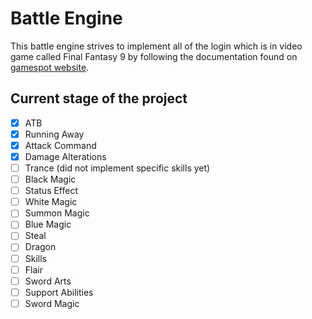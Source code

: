 ﻿# Battle Engine

This battle engine strives to implement all of the login which is in video game called Final Fantasy 9 by following the documentation found on [gamespot website](https://gamefaqs.gamespot.com/ps/197338-final-fantasy-ix/faqs/44329).

## Current stage of the project

- [x] ATB
- [x] Running Away
- [x] Attack Command
- [x] Damage Alterations
- [ ] Trance (did not implement specific skills yet)
- [ ] Black Magic
- [ ] Status Effect
- [ ] White Magic
- [ ] Summon Magic
- [ ] Blue Magic
- [ ] Steal
- [ ] Dragon
- [ ] Skills
- [ ] Flair
- [ ] Sword Arts
- [ ] Support Abilities
- [ ] Sword Magic
